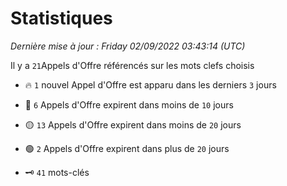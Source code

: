 # Statistiques


_Dernière mise à jour : Friday 02/09/2022 03:43:14 (UTC)_ 

Il y a `21`Appels d'Offre référencés sur les mots clefs choisis

- 🔥 `1` nouvel Appel d'Offre est apparu dans les derniers `3` jours
- 🔴  `6` Appels d'Offre expirent dans moins de `10` jours
- 🟡  `13` Appels d'Offre expirent dans moins de `20` jours
- 🟢  `2` Appels d'Offre expirent dans plus de `20` jours

- 🗝 `41` mots-clés